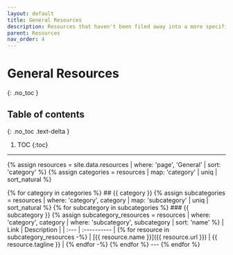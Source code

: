 ```yaml
---
layout: default
title: General Resources
description: Resources that haven't been filed away into a more specific section.
parent: Resources
nav_order: 4
---
```


# General Resources
{: .no_toc }

## Table of contents
{: .no_toc .text-delta }

1. TOC
{:toc}

---

{% assign resources = site.data.resources | where: 'page', 'General' | sort: 'category' %}
{% assign categories = resources | map: 'category' | uniq | sort_natural %}

<div>
{% for category in categories %}
## {{ category }}
  {% assign subcategories = resources | where: 'category', category | map: 'subcategory' | uniq | sort_natural %}
  {% for subcategory in subcategories %}
### {{ subcategory }}
    {% assign subcategory_resources = resources | where: 'category', category | where: 'subcategory', subcategory | sort: 'name' %}
| Link | Description |
| :--- | :---------- |
    {% for resource in subcategory_resources -%}
| [{{ resource.name }}]({{ resource.url }}) | {{ resource.tagline }} |
    {% endfor -%}
  {% endfor %}
  ---
{% endfor %}
</div>
